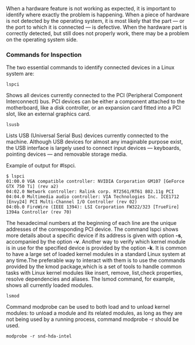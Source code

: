 When a hardware feature is not working as expected, it is important to identify where exactly the problem is happening. When a piece of hardware is not detected by the operating system, it is most likely that the part — or the port to
which it is connected — is defective. When the hardware part is correctly detected, but still does not properly work, there may be a problem on the operating system side.

### Commands for Inspection

The two essential commands to identify connected devices in a Linux system are:
```
lspci
```
Shows all devices currently connected to the PCI (Peripheral Component Interconnect) bus. PCI devices can be either a component attached to the motherboard, like a disk controller, or an expansion card fitted into a PCI slot, like an external graphics card.
```
lsusb
```
Lists USB (Universal Serial Bus) devices currently connected to the machine. Although USB
devices for almost any imaginable purpose exist, the USB interface is largely used to connect input devices — keyboards, pointing devices — and removable storage media.

Example of output for #lspci.
```
$ lspci
01:00.0 VGA compatible controller: NVIDIA Corporation GM107 [GeForce GTX 750 Ti] (rev a2)
04:02.0 Network controller: Ralink corp. RT2561/RT61 802.11g PCI
04:04.0 Multimedia audio controller: VIA Technologies Inc. ICE1712 [Envy24] PCI Multi-Channel I/O Controller (rev 02)
04:0b.0 FireWire (IEEE 1394): LSI Corporation FW322/323 [TrueFire] 1394a Controller (rev 70)
```
The hexadecimal numbers at the beginning of each line are the unique addresses of the corresponding PCI device. The command lspci shows more details about a specific device if its address is given with option **-s**, accompanied by the option **-v**.
Another way to verify which kernel module is in use for the specified device is provided by the option **-k**.
It is common to have a large set of loaded kernel modules in a standard Linux system at any time.The preferable way to interact with them is to use the commands provided by the kmod package,which is a set of tools to handle common tasks with Linux kernel modules like insert, remove, list,check properties, resolve dependencies and aliases. The lsmod command, for example, shows all currently loaded modules.
```
lsmod
```

Command modprobe can be used to both load and to unload kernel modules: to unload a module and its related modules, as long as they are not being used by a running process, command modprobe -r should be used.

```
modprobe -r snd-hda-intel
```